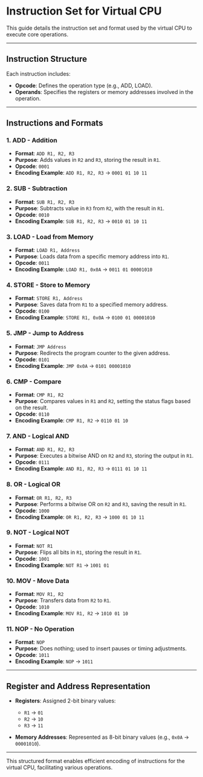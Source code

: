 # Instruction Set for Virtual CPU

This guide details the instruction set and format used by the virtual CPU to execute core operations.

---

## Instruction Structure

Each instruction includes:
- **Opcode**: Defines the operation type (e.g., ADD, LOAD).
- **Operands**: Specifies the registers or memory addresses involved in the operation.

---

## Instructions and Formats

### 1. **ADD** - Addition
   - **Format**: `ADD R1, R2, R3`
   - **Purpose**: Adds values in `R2` and `R3`, storing the result in `R1`.
   - **Opcode**: `0001`
   - **Encoding Example**: `ADD R1, R2, R3` → `0001 01 10 11`

### 2. **SUB** - Subtraction
   - **Format**: `SUB R1, R2, R3`
   - **Purpose**: Subtracts value in `R3` from `R2`, with the result in `R1`.
   - **Opcode**: `0010`
   - **Encoding Example**: `SUB R1, R2, R3` → `0010 01 10 11`

### 3. **LOAD** - Load from Memory
   - **Format**: `LOAD R1, Address`
   - **Purpose**: Loads data from a specific memory address into `R1`.
   - **Opcode**: `0011`
   - **Encoding Example**: `LOAD R1, 0x0A` → `0011 01 00001010`

### 4. **STORE** - Store to Memory
   - **Format**: `STORE R1, Address`
   - **Purpose**: Saves data from `R1` to a specified memory address.
   - **Opcode**: `0100`
   - **Encoding Example**: `STORE R1, 0x0A` → `0100 01 00001010`

### 5. **JMP** - Jump to Address
   - **Format**: `JMP Address`
   - **Purpose**: Redirects the program counter to the given address.
   - **Opcode**: `0101`
   - **Encoding Example**: `JMP 0x0A` → `0101 00001010`

### 6. **CMP** - Compare
   - **Format**: `CMP R1, R2`
   - **Purpose**: Compares values in `R1` and `R2`, setting the status flags based on the result.
   - **Opcode**: `0110`
   - **Encoding Example**: `CMP R1, R2` → `0110 01 10`

### 7. **AND** - Logical AND
   - **Format**: `AND R1, R2, R3`
   - **Purpose**: Executes a bitwise AND on `R2` and `R3`, storing the output in `R1`.
   - **Opcode**: `0111`
   - **Encoding Example**: `AND R1, R2, R3` → `0111 01 10 11`

### 8. **OR** - Logical OR
   - **Format**: `OR R1, R2, R3`
   - **Purpose**: Performs a bitwise OR on `R2` and `R3`, saving the result in `R1`.
   - **Opcode**: `1000`
   - **Encoding Example**: `OR R1, R2, R3` → `1000 01 10 11`

### 9. **NOT** - Logical NOT
   - **Format**: `NOT R1`
   - **Purpose**: Flips all bits in `R1`, storing the result in `R1`.
   - **Opcode**: `1001`
   - **Encoding Example**: `NOT R1` → `1001 01`

### 10. **MOV** - Move Data
   - **Format**: `MOV R1, R2`
   - **Purpose**: Transfers data from `R2` to `R1`.
   - **Opcode**: `1010`
   - **Encoding Example**: `MOV R1, R2` → `1010 01 10`

### 11. **NOP** - No Operation
   - **Format**: `NOP`
   - **Purpose**: Does nothing; used to insert pauses or timing adjustments.
   - **Opcode**: `1011`
   - **Encoding Example**: `NOP` → `1011`

---

## Register and Address Representation

- **Registers**: Assigned 2-bit binary values:
  - `R1` → `01`
  - `R2` → `10`
  - `R3` → `11`

- **Memory Addresses**: Represented as 8-bit binary values (e.g., `0x0A` → `00001010`).

---

This structured format enables efficient encoding of instructions for the virtual CPU, facilitating various operations.
